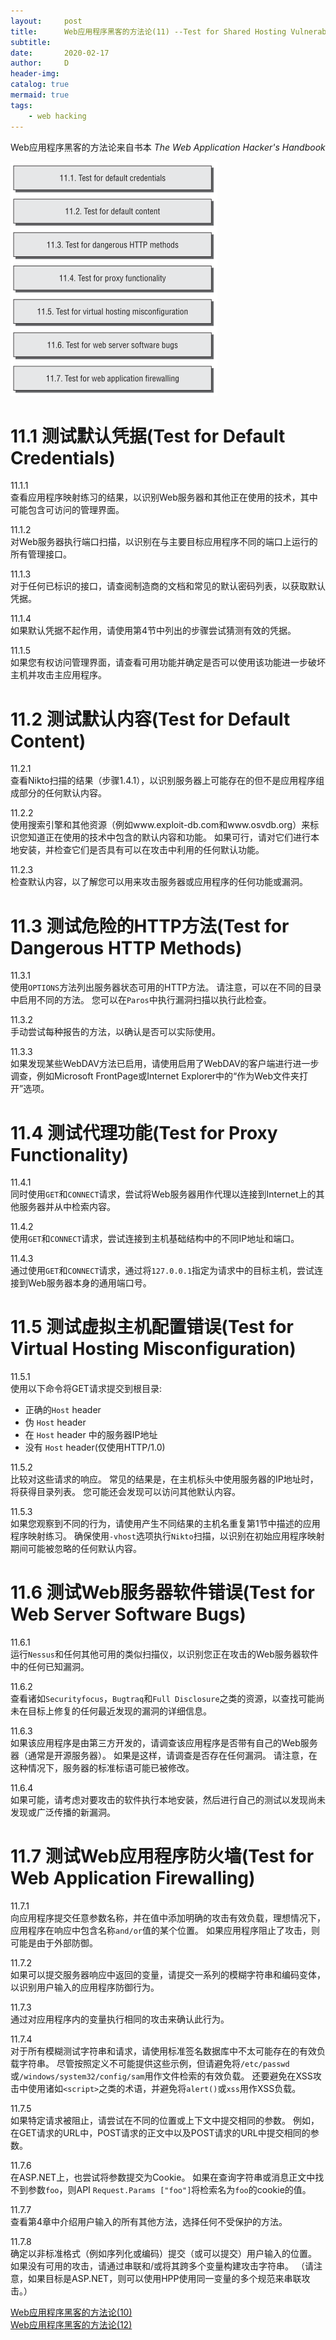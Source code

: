 ```yaml
---
layout:     post
title:      Web应用程序黑客的方法论(11) --Test for Shared Hosting Vulnerabilities
subtitle:
date:       2020-02-17
author:     D
header-img: 
catalog: true
mermaid: true
tags:
    - web hacking
---
```


Web应用程序黑客的方法论来自书本 *The Web Application Hacker's Handbook* <br>

![Test for Application Server Vulnerabilities](/img/test-for-application-server-vulnerabilities.png)

# 11.1 测试默认凭据(Test for Default Credentials)

11.1.1<br>
查看应用程序映射练习的结果，以识别Web服务器和其他正在使用的技术，其中可能包含可访问的管理界面。

11.1.2<br>
对Web服务器执行端口扫描，以识别在与主要目标应用程序不同的端口上运行的所有管理接口。

11.1.3<br>
对于任何已标识的接口，请查阅制造商的文档和常见的默认密码列表，以获取默认凭据。

11.1.4<br>
如果默认凭据不起作用，请使用第4节中列出的步骤尝试猜测有效的凭据。

11.1.5<br>
如果您有权访问管理界面，请查看可用功能并确定是否可以使用该功能进一步破坏主机并攻击主应用程序。

# 11.2 测试默认内容(Test for Default Content)

11.2.1<br>
查看Nikto扫描的结果（步骤1.4.1），以识别服务器上可能存在的但不是应用程序组成部分的任何默认内容。

11.2.2<br>
使用搜索引擎和其他资源（例如www.exploit-db.com和www.osvdb.org）来标识您知道正在使用的技术中包含的默认内容和功能。 如果可行，请对它们进行本地安装，并检查它们是否具有可以在攻击中利用的任何默认功能。

11.2.3<br>
检查默认内容，以了解您可以用来攻击服务器或应用程序的任何功能或漏洞。

# 11.3 测试危险的HTTP方法(Test for Dangerous HTTP Methods)

11.3.1<br>
使用`OPTIONS`方法列出服务器状态可用的HTTP方法。 请注意，可以在不同的目录中启用不同的方法。 您可以在`Paros`中执行漏洞扫描以执行此检查。

11.3.2<br>
手动尝试每种报告的方法，以确认是否可以实际使用。

11.3.3<br>
如果发现某些WebDAV方法已启用，请使用启用了WebDAV的客户端进行进一步调查，例如Microsoft FrontPage或Internet Explorer中的“作为Web文件夹打开”选项。

# 11.4 测试代理功能(Test for Proxy Functionality)

11.4.1<br>
同时使用`GET`和`CONNECT`请求，尝试将Web服务器用作代理以连接到Internet上的其他服务器并从中检索内容。

11.4.2<br>
使用`GET`和`CONNECT`请求，尝试连接到主机基础结构中的不同IP地址和端口。

11.4.3<br>
通过使用`GET`和`CONNECT`请求，通过将`127.0.0.1`指定为请求中的目标主机，尝试连接到Web服务器本身的通用端口号。

# 11.5 测试虚拟主机配置错误(Test for Virtual Hosting Misconfiguration)

11.5.1<br>
使用以下命令将GET请求提交到根目录:<br>
- 正确的`Host` header
- 伪 `Host` header
- 在 `Host` header 中的服务器IP地址
- 没有 `Host` header(仅使用HTTP/1.0)

11.5.2<br>
比较对这些请求的响应。 常见的结果是，在主机标头中使用服务器的IP地址时，将获得目录列表。 您可能还会发现可以访问其他默认内容。

11.5.3<br>
如果您观察到不同的行为，请使用产生不同结果的主机名重复第1节中描述的应用程序映射练习。 确保使用`-vhost`选项执行`Nikto`扫描，以识别在初始应用程序映射期间可能被忽略的任何默认内容。

# 11.6 测试Web服务器软件错误(Test for Web Server Software Bugs)

11.6.1<br>
运行`Nessus`和任何其他可用的类似扫描仪，以识别您正在攻击的Web服务器软件中的任何已知漏洞。

11.6.2<br>
查看诸如`Securityfocus`，`Bugtraq`和`Full Disclosure`之类的资源，以查找可能尚未在目标上修复的任何最近发现的漏洞的详细信息。

11.6.3<br>
如果该应用程序是由第三方开发的，请调查该应用程序是否带有自己的Web服务器（通常是开源服务器）。 如果是这样，请调查是否存在任何漏洞。 请注意，在这种情况下，服务器的标准标语可能已被修改。

11.6.4<br>
如果可能，请考虑对要攻击的软件执行本地安装，然后进行自己的测试以发现尚未发现或广泛传播的新漏洞。

# 11.7 测试Web应用程序防火墙(Test for Web Application Firewalling)

11.7.1<br>
向应用程序提交任意参数名称，并在值中添加明确的攻击有效负载，理想情况下，应用程序在响应中包含名称`and/or`值的某个位置。 如果应用程序阻止了攻击，则可能是由于外部防御。

11.7.2<br>
如果可以提交服务器响应中返回的变量，请提交一系列的模糊字符串和编码变体，以识别用户输入的应用程序防御行为。

11.7.3<br>
通过对应用程序内的变量执行相同的攻击来确认此行为。

11.7.4<br>
对于所有模糊测试字符串和请求，请使用标准签名数据库中不太可能存在的有效负载字符串。 尽管按照定义不可能提供这些示例，但请避免将`/etc/passwd`或`/windows/system32/config/sam`用作文件检索的有效负载。 还要避免在XSS攻击中使用诸如`<script>`之类的术语，并避免将`alert()`或`xss`用作XSS负载。

11.7.5<br>
如果特定请求被阻止，请尝试在不同的位置或上下文中提交相同的参数。 例如，在GET请求的URL中，POST请求的正文中以及POST请求的URL中提交相同的参数。

11.7.6<br>
在ASP.NET上，也尝试将参数提交为Cookie。 如果在查询字符串或消息正文中找不到参数`foo`，则API `Request.Params ["foo"]`将检索名为`foo`的cookie的值。

11.7.7<br>
查看第4章中介绍用户输入的所有其他方法，选择任何不受保护的方法。

11.7.8<br>
确定以非标准格式（例如序列化或编码）提交（或可以提交）用户输入的位置。 如果没有可用的攻击，请通过串联和/或将其跨多个变量构建攻击字符串。 （请注意，如果目标是ASP.NET，则可以使用HPP使用同一变量的多个规范来串联攻击。）<br>


[Web应用程序黑客的方法论(10)](https://dm116.github.io/2020/02/17/web-application-hacker-methodology_10/)<br>
[Web应用程序黑客的方法论(12)](https://dm116.github.io/2020/02/17/web-application-hacker-methodology_12/)<br>


